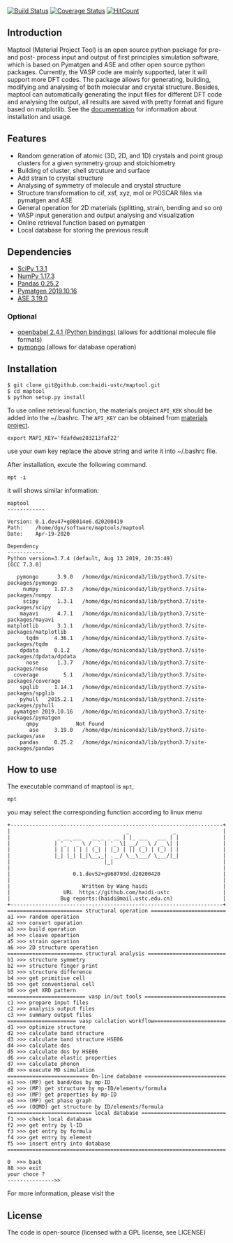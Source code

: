 [![Build Status](https://travis-ci.org/haidi-ustc/maptool.svg?branch=master)](https://travis-ci.org/haidi-ustc/maptool)
[![Coverage Status](https://coveralls.io/repos/github/haidi-ustc/maptool/badge.svg?branch=master)](https://coveralls.io/github/haidi-ustc/maptool?branch=master)
[![HitCount](http://hits.dwyl.io/haidi-ustc/maptool.svg)](http://hits.dwyl.io/haidi-ustc/maptool)
## Introduction

Maptool (Material Project Tool) is an open source python package for pre- and post- process input and output of first principles simulation software, which is based on Pymatgen and ASE and other open source python packages. Currently, the VASP code are mainly supported, later it will support more DFT codes. The package allows for generating, building, modifying and analysing of both molecular and crystal structure. Besides, maptool can automatically generating the input files for different DFT code and analysing the output, all results are saved with pretty format and figure based on matplotlib. See the [documentation](https://github.com/haidi-ustc/maptool/tree/master/doc/) for information about installation and usage.

## Features
* Random generation of atomic (3D, 2D, and 1D) crystals and point group clusters for a given symmetry group and stoichiometry
* Building of cluster, shell strcuture and surface
* Add strain to crystal structure
* Analysing of symmetry of molecule and crystal structure
* Structure transformation to cif, xsf, xyz, mol or POSCAR files via pymatgen and ASE
* General operation for 2D materials (splitting, strain, bending and so on)
* VASP input generation and output analysing and visualization
* Online retrieval function based on pymatgen
* Local database for storing the previous result

## Dependencies
* [SciPy 1.3.1](https://www.scipy.org/install.html)
* [NumPy 1.17.3](https://www.scipy.org/scipylib/download.html)
* [Pandas 0.25.2](https://pandas.pydata.org/getpandas.html)
* [Pymatgen 2019.10.16](http://pymatgen.org/#getting-pymatgen)
* [ASE 3.19.0](https://pypi.org/project/ase)

### Optional
* [openbabel 2.4.1 (Python bindings)](http://openbabel.org/wiki/Main_Page) (allows for additional molecule file formats)
* [pymongo](https://api.mongodb.com/python) (allows for database operation)

## Installation

```
$ git clone git@github.com:haidi-ustc/maptool.git
$ cd maptool
$ python setup.py install
```
To use online retrieval function, the materials project `API_KEK` should be added into the ~/.bashrc. The `API_KEY` can be obtained from [materials project](https://www.materialsproject.org).  

```
export MAPI_KEY='fdafdwe203213faf22'
```
use your own key replace the above string and write it into ~/.bashrc file.

After installation, excute the following command.
```
mpt -i
```
it will shows similar information:
```
maptool
------------

Version: 0.1.dev47+g08014e6.d20200419
Path:    /home/dgx/software/maptools/maptool
Date:    Apr-19-2020

Dependency
------------
Python version=3.7.4 (default, Aug 13 2019, 20:35:49) 
[GCC 7.3.0]

   pymongo      3.9.0   /home/dgx/miniconda3/lib/python3.7/site-packages/pymongo
     numpy     1.17.3   /home/dgx/miniconda3/lib/python3.7/site-packages/numpy
     scipy      1.3.1   /home/dgx/miniconda3/lib/python3.7/site-packages/scipy
    mayavi      4.7.1   /home/dgx/miniconda3/lib/python3.7/site-packages/mayavi
matplotlib      3.1.1   /home/dgx/miniconda3/lib/python3.7/site-packages/matplotlib
      tqdm     4.36.1   /home/dgx/miniconda3/lib/python3.7/site-packages/tqdm
    dpdata     0.1.2    /home/dgx/miniconda3/lib/python3.7/site-packages/dpdata/dpdata
      nose      1.3.7   /home/dgx/miniconda3/lib/python3.7/site-packages/nose
  coverage        5.1   /home/dgx/miniconda3/lib/python3.7/site-packages/coverage
    spglib     1.14.1   /home/dgx/miniconda3/lib/python3.7/site-packages/spglib
    pyhull   2015.2.1   /home/dgx/miniconda3/lib/python3.7/site-packages/pyhull
  pymatgen 2019.10.16   /home/dgx/miniconda3/lib/python3.7/site-packages/pymatgen
      qmpy            Not Found
       ase     3.19.0   /home/dgx/miniconda3/lib/python3.7/site-packages/ase
    pandas     0.25.2   /home/dgx/miniconda3/lib/python3.7/site-packages/pandas
```

## How to use

The executable command of maptool is `mpt`,

```
mpt
```

you may select the corresponding function according to linux menu

```
+--------------------------------------------------------------------+
|                                     _              _               |
|               _ __ ___   __ _ _ __ | |_ ___   ___ | |              |
|              | '_ ` _ \ / _` | '_ \| __/ _ \ / _ \| |              |
|              | | | | | | (_| | |_) | || (_) | (_) | |              |
|              |_| |_| |_|\__,_| .__/ \__\___/ \___/|_|              |
|                              |_|                                   |
|                                                                    |
|                    0.1.dev52+g968793d.d20200420                    |
|                                                                    |
|                       Written by Wang haidi                        |
|                 URL  https://github.com/haidi-ustc                 |
|                Bug reports:(haidi@mail.ustc.edu.cn)                |
+--------------------------------------------------------------------+
======================== structural operation ========================
a1 >>> random operation
a2 >>> convert operation
a3 >>> build operation
a4 >>> cleave opeartion
a5 >>> strain operation
a6 >>> 2D structure operation
======================== structural analysis =========================
b1 >>> structure symmetry
b2 >>> structure finger print
b3 >>> structure difference
b4 >>> get primitive cell
b5 >>> get conventional cell
b6 >>> get XRD pattern
========================= vasp in/out tools ==========================
c1 >>> prepare input files
c2 >>> analysis output files
c3 >>> summary output files
====================== vasp calclation workflow=======================
d1 >>> optimize structure
d2 >>> calculate band structure
d3 >>> calculate band structure HSE06
d4 >>> calculate dos
d5 >>> calculate dos by HSE06
d6 >>> calculate elastic properties
d7 >>> calculate phonon
d8 >>> execute MD simulation
========================== On-line database ==========================
e1 >>> (MP) get band/dos by mp-ID
e2 >>> (MP) get structure by mp-ID/elements/formula
e3 >>> (MP) get properties by mp-ID
e4 >>> (MP) get phase graph
e5 >>> (OQMD) get structure by ID/elements/formula
=========================== local database ===========================
f1 >>> check local database
f2 >>> get entry by l-ID
f3 >>> get entry by formula
f4 >>> get entry by element
f5 >>> insert entry into database
======================================================================

0  >>> back
88 >>> exit
your choce ?
--------------->>
```
For more information, please visit the 

## License
The code is open-source (licensed with a GPL license, see LICENSE)



